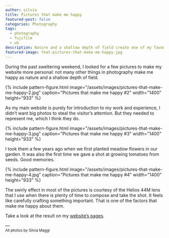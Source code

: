 ```yaml
---
author: silvia
title: Pictures that make me happy
featured-post: false
categories: Photography
tags:
  - photography
  - fujifilm
  - uk
description: Nature and a shallow depth of field create one of my favourite photography style. Here I present four pictures that make me happy.
featured-image: feat-pictures-that-make-me-happy.jpg
---
```

During the past sweltering weekend, I looked for a few pictures to make my website more personal: not many other things in photography make me happy as nature and a shallow depth of field.

<!--more-->

{% include pattern-figure.html image="/assets/images/pictures-that-make-me-happy-2.jpg" caption="Pictures that make me happy #2" width="1400" height="933" %}

As my main website is purely for introduction to my work and experience, I didn’t want big photos to steal the visitor’s attention. But they needed to represent me, which I think they do.

{% include pattern-figure.html image="/assets/images/pictures-that-make-me-happy-3.jpg" caption="Pictures that make me happy #3" width="1400" height="933" %}

I took them a few years ago when we first planted meadow flowers in our garden. It was also the first time we gave a shot at growing tomatoes from seeds. Good memories.

{% include pattern-figure.html image="/assets/images/pictures-that-make-me-happy-4.jpg" caption="Pictures that make me happy #4" width="1400" height="933" %}

The swirly effect in most of the pictures is courtesy of the Helios 44M lens that I use when there is plenty of time to compose and take the shot. It feels like carefully crafting something important. That is one of the factors that make me happy about them.

Take a look at the result on my [website’s pages](https://silviamaggidesign.com/).

––  
<small>All photos by Silvia Maggi</small>
